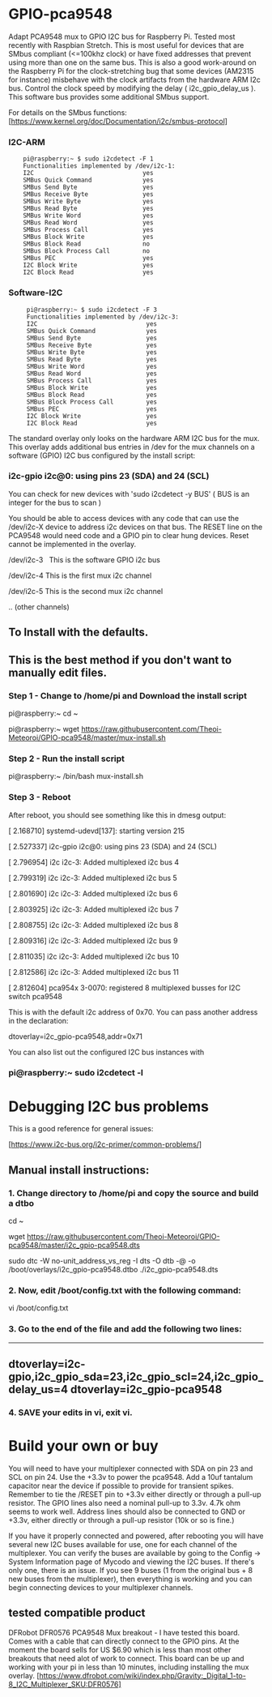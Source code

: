 # GPIO-pca9548

Adapt PCA9548 mux to GPIO I2C bus for Raspberry Pi. Tested most recently with Raspbian Stretch. This is most useful for devices that are SMbus compliant (<=100khz clock) or have fixed addresses that prevent using more than one on the same bus. This is also a good work-around on the Raspberry Pi for the clock-stretching bug that some devices (AM2315 for instance) misbehave with the clock artifacts from the hardware ARM I2c bus. Control the clock speed by modifying the delay ( i2c_gpio_delay_us ).  This software bus provides some additional SMbus support.

For details on the SMbus functions: [https://www.kernel.org/doc/Documentation/i2c/smbus-protocol]

### I2C-ARM 

        pi@raspberry:~ $ sudo i2cdetect -F 1
        Functionalities implemented by /dev/i2c-1:
        I2C                              yes
        SMBus Quick Command              yes
        SMBus Send Byte                  yes
        SMBus Receive Byte               yes
        SMBus Write Byte                 yes
        SMBus Read Byte                  yes
        SMBus Write Word                 yes
        SMBus Read Word                  yes
        SMBus Process Call               yes
        SMBus Block Write                yes
        SMBus Block Read                 no
        SMBus Block Process Call         no
        SMBus PEC                        yes
        I2C Block Write                  yes
        I2C Block Read                   yes



### Software-I2C


         pi@raspberry:~ $ sudo i2cdetect -F 3
         Functionalities implemented by /dev/i2c-3:
         I2C                              yes
         SMBus Quick Command              yes
         SMBus Send Byte                  yes
         SMBus Receive Byte               yes
         SMBus Write Byte                 yes
         SMBus Read Byte                  yes
         SMBus Write Word                 yes
         SMBus Read Word                  yes
         SMBus Process Call               yes
         SMBus Block Write                yes
         SMBus Block Read                 yes
         SMBus Block Process Call         yes
         SMBus PEC                        yes
         I2C Block Write                  yes
         I2C Block Read                   yes



The standard overlay only looks on the hardware ARM I2C bus for the mux. This overlay adds additional bus entries in /dev for the mux channels on a software (GPIO) I2C bus configured by the install script:

### i2c-gpio i2c@0: using pins 23 (SDA) and 24 (SCL)


You can check for new devices with 'sudo i2cdetect -y BUS' ( BUS is an integer for the bus to scan )


You should be able to access devices with any code that can use the /dev/i2c-X device to address i2c devices on that bus. The RESET line on the PCA9548 would need code and a GPIO pin to clear hung devices. Reset cannot be implemented in the overlay.

/dev/i2c-3   This is the software GPIO i2c bus

/dev/i2c-4    This is the first mux i2c channel

/dev/i2c-5    This is the second mux i2c channel

..   (other channels)

## To Install with the defaults. 
## This is the best method if you don't want to manually edit files.

### Step 1 - Change to /home/pi and Download the install script

pi@raspberry:~ cd ~

pi@raspberry:~ wget https://raw.githubusercontent.com/Theoi-Meteoroi/GPIO-pca9548/master/mux-install.sh

### Step 2 - Run the install script

pi@raspberry:~ /bin/bash mux-install.sh

### Step 3 -  Reboot

After reboot, you should see something like this in dmesg output:

[    2.168710] systemd-udevd[137]: starting version 215

[    2.527337] i2c-gpio i2c@0: using pins 23 (SDA) and 24 (SCL)

[    2.796954] i2c i2c-3: Added multiplexed i2c bus 4

[    2.799319] i2c i2c-3: Added multiplexed i2c bus 5

[    2.801690] i2c i2c-3: Added multiplexed i2c bus 6

[    2.803925] i2c i2c-3: Added multiplexed i2c bus 7

[    2.808755] i2c i2c-3: Added multiplexed i2c bus 8

[    2.809316] i2c i2c-3: Added multiplexed i2c bus 9

[    2.811035] i2c i2c-3: Added multiplexed i2c bus 10

[    2.812586] i2c i2c-3: Added multiplexed i2c bus 11

[    2.812604] pca954x 3-0070: registered 8 multiplexed busses for I2C switch pca9548


This is with the default i2c address of 0x70.  You can pass another address in the declaration:

dtoverlay=i2c_gpio-pca9548,addr=0x71


You can also list out the configured I2C bus instances with

### pi@raspberry:~ sudo i2cdetect -l

# Debugging I2C bus problems

This is a good reference for general issues:

[https://www.i2c-bus.org/i2c-primer/common-problems/]



## Manual install instructions:

### 1. Change directory to /home/pi and copy the source and build a dtbo 

cd ~

wget https://raw.githubusercontent.com/Theoi-Meteoroi/GPIO-pca9548/master/i2c_gpio-pca9548.dts

sudo dtc -W no-unit_address_vs_reg -I dts -O dtb -@ -o /boot/overlays/i2c_gpio-pca9548.dtbo ./i2c_gpio-pca9548.dts

### 2. Now, edit /boot/config.txt with the following command:

vi /boot/config.txt

### 3. Go to the end of the file and add the following two lines:

---
dtoverlay=i2c-gpio,i2c_gpio_sda=23,i2c_gpio_scl=24,i2c_gpio_delay_us=4
dtoverlay=i2c_gpio-pca9548
---
### 4. SAVE your edits in vi, exit vi. 

# Build your own or buy

You will need to have your multiplexer connected with SDA on pin 23 and SCL on pin 24.  Use the +3.3v to power the pca9548.  Add a 10uf tantalum capacitor near the device if possible to provide for transient spikes. Remember to tie the /RESET pin to +3.3v either directly or through a pull-up resistor.  The GPIO lines also need a nominal pull-up to 3.3v. 4.7k ohm seems to work well.  Address lines should also be connected to GND or +3.3v, either directly or through a pull-up resistor (10k or so is fine.)

If you have it properly connected and powered, after rebooting you will have several new I2C buses available for use, one for each channel of the multiplexer. You can verify the buses are available by going to the Config -> System Information page of Mycodo and viewing the I2C buses. If there's only one, there is an issue. If you see 9 buses (1 from the original bus + 8 new buses from the multiplexer), then everything is working and you can begin connecting devices to your multiplexer channels.

## tested compatible product

DFRobot DFR0576 PCA9548 Mux breakout - I have tested this board. Comes with a cable that can directly connect to the GPIO pins.  At the moment the board sells for US $6.90 which is less than most other breakouts that need alot of work to connect. This board can be up and working with your pi in less than 10 minutes, including installing the mux overlay. 
[https://www.dfrobot.com/wiki/index.php/Gravity:_Digital_1-to-8_I2C_Multiplexer_SKU:DFR0576]  

